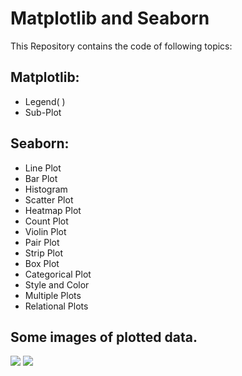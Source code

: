 
# Matplotlib and Seaborn

This Repository contains the code of following topics:








## Matplotlib:
 - Legend( )
 - Sub-Plot

## Seaborn:
- Line Plot
- Bar Plot
- Histogram
- Scatter Plot 
- Heatmap Plot 
- Count Plot 
- Violin Plot 
- Pair Plot 
- Strip Plot 
- Box Plot 
- Categorical Plot 
- Style and Color 
- Multiple Plots
- Relational Plots


## Some images of plotted data.
<img src = "https://github.com/razzaq-99/Matplotlib-and-Seaborn/blob/master/figure.png" >
<img src = "https://github.com/razzaq-99/Matplotlib-and-Seaborn/blob/master/iris_analysis.png">


